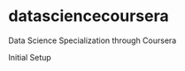 datasciencecoursera
===================

Data Science Specialization through Coursera

Initial Setup
